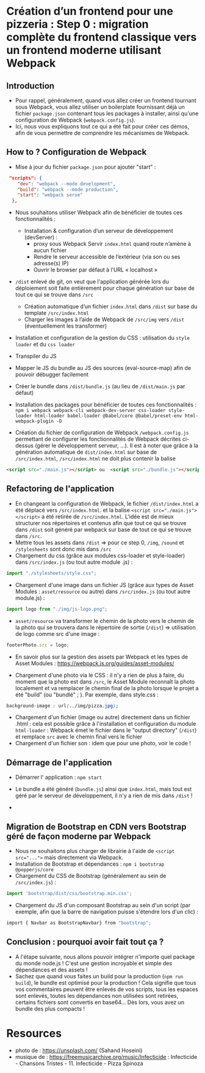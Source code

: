 # Création d’un frontend pour une pizzeria : Step 0 : migration complète du frontend classique vers un frontend moderne utilisant Webpack

## Introduction
- Pour rappel, généralement, quand vous allez créer un frontend tournant sous Webpack, vous allez utiliser un boilerplate fournissant déjà un fichier `package.json` contenant tous les packages à installer, ainsi qu'une configuration de Webpack (`webpack.config.js`). 
- Ici, nous vous expliquons tout ce qui a été fait pour créer ces démos, afin de vous permettre de comprendre les mécanismes de Webpack.
## How to ? Configuration de Webpack

- Mise à jour du fichier `package.json` pour ajouter "start" : 
```json
 "scripts": {
    "dev": "webpack --mode development",
    "build": "webpack --mode production",
    "start": "webpack serve"
  },
```
- Nous souhaitons utiliser Webpack afin de bénéficier de toutes ces fonctionnalités :
  - Installation & configuration d’un serveur de développement (devServer) :
    - proxy sous Webpack
    Servir `index.html` quand route n’amène à aucun fichier
    - Rendre le serveur accessible de l’extérieur (via son ou ses adresse(s) IP)
    - Ouvrir le browser par défaut à l’URL « localhost »  
- `/dist` enlevé de git, on veut que l'application générée lors du déploiement soit faite entièrement pour chaque génération sur base de tout ce qui se trouve dans `/src`
  - Création automatique d’un fichier `index.html` dans `/dist` sur base du template `/src/index.html`
  - Charger les images à l’aide de Webpack de `/src/img` vers `/dist` (éventuellement les transformer)
- Installation et configuration de la gestion du CSS : utilisation du `style loader` et du `css loader`
- Transpiler du JS
- Mapper le JS du bundle au JS des sources (eval-source-map) afin de pouvoir débugger facilement
- Créer le bundle dans `/dist/bundle.js` (au lieu de `/dist/main.js` par défaut)

- Installation des packages pour bénéficier de toutes ces fonctionnalités : `npm i webpack webpack-cli webpack-dev-server css-loader style-loader html-loader babel-loader @babel/core @babel/preset-env html-webpack-plugin -D`

- Création du fichier de configuration de Webpack `/webpack.config.js` permettant de configurer les fonctionnalités de Webpack décrites ci-dessus (gérer le développement serveur, ...).
Il est à noter que grâce à la génération automatique de `dist/index.html` sur base de `/src/index.html`,  `/src/index.html` ne doit plus contenir la balise 
```html
<script src="./main.js"></script> ou  <script src="./bundle.js"></script> comme c'est configuré ici .
```


## Refactoring de l'application
- En changeant la configuration de Webpack, le fichier `/dist/index.html` a été déplacé vers `/src/index.html`. et la balise `<script src="./main.js"></script>` a été retirée de `/src/index.html`. L'idée est de mieux structurer nos répertoires et contenus afin que tout ce qui se trouve dans `/dist` soit généré par webpack sur base de tout ce qui se trouve dans `/src`.
- Mettre tous les assets dans `/dist` => pour ce step 0, `/img`, `/sound` et `/stylesheets` sont donc mis dans `/src`
- Chargement du css (grâce aux modules css-loader et style-loader) dans `/src/index.js` (ou tout autre module .js) : 
```js
import "./stylesheets/style.css";
```
- Chargement d'une image dans un fichier JS (grâce aux types de Asset Modules : `asset/resource` ou autre) dans `/src/index.js` (ou tout autre module.js) : 
```js
import logo from "./img/js-logo.png";
```
- `asset/resource` va transformer le chemin de la photo vers le chemin de la photo qui se trouvera dans le répertoire de sortie (`/dist`) => utilisation de logo comme src d'une image : 
```js
footerPhoto.src = logo;
```
- En savoir plus sur la gestion des assets par Webpack et les types de Asset Modules : https://webpack.js.org/guides/asset-modules/ 

- Chargement d'une photo via le CSS : il n'y a rien de plus à faire, du moment que la photo est dans `/src`, le Asset Module reconnaît la photo localement et va remplacer le chemin final de la photo lorsque le projet a été "build" (ou "bundlé" ; ). 
Par exemple, dans style.css : 
```css
background-image : url(../img/pizza.jpg);
```
- Chargement d'un fichier (image ou autre) directement dans un fichier .html : cela est possible grâce à l'installation et configuration du module `html-loader` : Webpack émet le fichier dans le "output directory" (`/dist`) et remplace `src` avec le chemin final vers le fichier
- Chargement d'un fichier son : idem que pour une photo, voir le code !

## Démarrage de l'application
- Démarrer l' application : `npm start`
- Le bundle a été généré (`bundle.js`) ainsi que `index.html`, mais tout est géré par le serveur de développement, il n'y a rien de mis dans `/dist` !

- 
## Migration de Bootstrap en CDN vers Bootstrap géré de façon moderne par Webpack
- Nous ne souhaitons plus charger de librairie à l'aide de `<script src="...">` mais directement via Webpack. 
- Installation de Bootstrap et dépendances :  `npm i bootstrap @popperjs/core`
- Chargement du CSS de Bootstrap (généralement au sein de `/src/index.js`) : 
```js
import 'bootstrap/dist/css/bootstrap.min.css';
```
- Chargement du JS d'un composant Bootstrap au sein d'un script (par exemple, afin que la barre de navigation puisse s'étendre lors d'un clic) :
```js
import { Navbar as BootstrapNavbar} from "bootstrap";
```
## Conclusion : pourquoi avoir fait tout ça ? 
- A l'étape suivante, nous allons pouvoir intégrer n'importe quel package du monde node.js ! C'est une gestion incroyable et simple des dépendances et des assets !
- Sachez que quand vous faites un build pour la production (`npm run build`), le bundle est optimisé pour la production ! Cela signifie que tous vos commentaires peuvent être enlevés de vos scripts, tous les espaces sont enlevés, toutes les dépendances non utilisées sont retirées, certains fichiers sont convertis en base64... Dès lors, vous avez un bundle des plus compacts !
# Resources
- photo de : https://unsplash.com/ (Sahand Hoseini)
- musique de : https://freemusicarchive.org/music/Infecticide : Infecticide - Chansons Tristes - 11. Infecticide - Pizza Spinoza